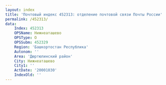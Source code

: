 ```yaml
---
layout: index
title: 'Почтовый индекс 452313: отделение почтовой связи Почты России'
permalink: /452313/
data:
    Index: 452313
    OPSName: Нижнеаташево
    OPSType: О
    OPSSubm: 452329
    Region: 'Башкортостан Республика'
    Autonom: ''
    Area: 'Дюртюлинский район'
    City: Нижнеаташево
    City1: ''
    ActDate: '20001030'
    IndexOld: ''
---
```

